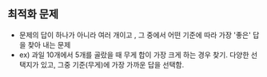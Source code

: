 ## 최적화 문제
* 문제의 답이 하나가 아니라 여러 개이고 , 그 중에서 어떤 기준에 따라 가장 '좋은' 답을 찾아 내는 문제
* ex) 과일 10개에서 5개를 골랐을 때 무게 합이 가장 크게 하는 경우 찾기. 다양한 선택지가 있고, 그중 기준(무게)에 가장 가까운 답을 선택함.

 
